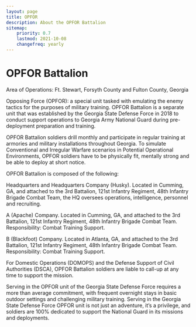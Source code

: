 ```yaml
---
layout: page
title: OPFOR
description: About the OPFOR Battalion
sitemap:
    priority: 0.7
    lastmod: 2021-10-08
    changefreq: yearly
---
```



# OPFOR Battalion

Area of Operations: Ft. Stewart, Forsyth County and Fulton County, Georgia

Opposing Force (OPFOR): a special unit tasked with emulating the enemy tactics for the purposes of military training.
OPFOR Battalion is a separate unit that was established by the Georgia State Defense Force in 2018 to conduct support operations to Georgia Army National Guard during pre-deployment preparation and training.

OPFOR Battalion soldiers drill monthly and participate in regular training at armories and military installations throughout Georgia.
To simulate Conventional and Irregular Warfare scenarios in Potential Operational Environments, OPFOR soldiers have to be physically fit, mentally strong and be able to deploy at short notice.

OPFOR Battalion is composed of the following:

Headquarters and Headquarters Company (Husky). Located in Cumming, GA, and attached to the 3rd Battalion, 121st Infantry Regiment, 48th Infantry Brigade Combat Team, the HQ oversees operations, intelligence, personnel and recruiting.

A (Apache) Company.  Located in Cumming, GA, and attached to the 3rd Battalion, 121st Infantry Regiment, 48th Infantry Brigade Combat Team. Responsibility: Combat Training Support.

B (Blackfoot) Company.  Located in Atlanta, GA, and attached to the 3rd Battalion, 121st Infantry Regiment, 48th Infantry Brigade Combat Team. Responsibility: Combat Training Support.

For Domestic Operations (DOMOPS) and the Defense Support of Civil Authorities (DSCA), OPFOR Battalion soldiers are liable to call-up at any time to support the mission.

Serving in the OPFOR unit of the Georgia State Defense Force requires a more than average commitment, with frequent overnight stays in basic outdoor settings and challenging military training.
Serving in the Georgia State Defense Force OPFOR unit is not just an adventure, it’s a privilege, and soldiers are 100% dedicated to support the National Guard in its missions and deployments.
